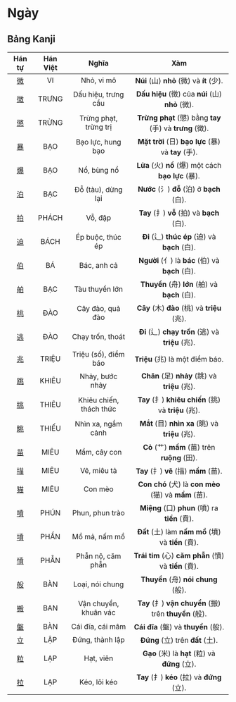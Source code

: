 # Ngày

## Bảng Kanji

| Hán tự | Hán Việt | Nghĩa | Xàm |
| :---: | :---: | :---: | :---: |
| [<span class="stroke-order">微</span>](https://mazii.net/vi-VN/search/kanji/javi/%E5%BE%AE) | VI | Nhỏ, vi mô | **Núi** (山) **nhỏ** (微) và **ít** (少). |
| [<span class="stroke-order">徴</span>](https://mazii.net/vi-VN/search/kanji/javi/%E5%BE%B4) | TRƯNG | Dấu hiệu, trưng cầu | **Dấu hiệu** (徴) của **núi** (山) **nhỏ** (微). |
| [<span class="stroke-order">懲</span>](https://mazii.net/vi-VN/search/kanji/javi/%E6%87%B2) | TRỪNG | Trừng phạt, trừng trị | **Trừng phạt** (懲) bằng **tay** (手) và **trưng** (徴). |
| [<span class="stroke-order">暴</span>](https://mazii.net/vi-VN/search/kanji/javi/%E6%9A%B4) | BẠO | Bạo lực, hung bạo | **Mặt trời** (日) **bạo lực** (暴) và **tay** (手). |
| [<span class="stroke-order">爆</span>](https://mazii.net/vi-VN/search/kanji/javi/%E7%88%86) | BẠO | Nổ, bùng nổ | **Lửa** (火) **nổ** (爆) một cách **bạo lực** (暴). |
| [<span class="stroke-order">泊</span>](https://mazii.net/vi-VN/search/kanji/javi/%E6%B3%8A) | BẠC | Đỗ (tàu), dừng lại | **Nước** (氵) **đỗ** (泊) ở **bạch** (白). |
| [<span class="stroke-order">拍</span>](https://mazii.net/vi-VN/search/kanji/javi/%E6%8B%8D) | PHÁCH | Vỗ, đập | **Tay** (扌) **vỗ** (拍) và **bạch** (白). |
| [<span class="stroke-order">迫</span>](https://mazii.net/vi-VN/search/kanji/javi/%E8%BF%AB) | BÁCH | Ép buộc, thúc ép | **Đi** (辶) **thúc ép** (迫) và **bạch** (白). |
| [<span class="stroke-order">伯</span>](https://mazii.net/vi-VN/search/kanji/javi/%E4%BC%AF) | BÁ | Bác, anh cả | **Người** (亻) là **bác** (伯) và **bạch** (白). |
| [<span class="stroke-order">舶</span>](https://mazii.net/vi-VN/search/kanji/javi/%E8%88%B6) | BẠC | Tàu thuyền lớn | **Thuyền** (舟) **lớn** (舶) và **bạch** (白). |
| [<span class="stroke-order">桃</span>](https://mazii.net/vi-VN/search/kanji/javi/%E6%A1%83) | ĐÀO | Cây đào, quả đào | **Cây** (木) **đào** (桃) và **triệu** (兆). |
| [<span class="stroke-order">逃</span>](https://mazii.net/vi-VN/search/kanji/javi/%E9%80%83) | ĐÀO | Chạy trốn, thoát | **Đi** (辶) **chạy trốn** (逃) và **triệu** (兆). |
| [<span class="stroke-order">兆</span>](https://mazii.net/vi-VN/search/kanji/javi/%E5%85%86) | TRIỆU | Triệu (số), điềm báo | **Triệu** (兆) là một điềm báo. |
| [<span class="stroke-order">跳</span>](https://mazii.net/vi-VN/search/kanji/javi/%E8%B7%B3) | KHIÊU | Nhảy, bước nhảy | **Chân** (足) **nhảy** (跳) và **triệu** (兆). |
| [<span class="stroke-order">挑</span>](https://mazii.net/vi-VN/search/kanji/javi/%E6%8C%91) | THIÊU | Khiêu chiến, thách thức | **Tay** (扌) **khiêu chiến** (挑) và **triệu** (兆). |
| [<span class="stroke-order">眺</span>](https://mazii.net/vi-VN/search/kanji/javi/%E7%9C%BA) | THIẾU | Nhìn xa, ngắm cảnh | **Mắt** (目) **nhìn xa** (眺) và **triệu** (兆). |
| [<span class="stroke-order">苗</span>](https://mazii.net/vi-VN/search/kanji/javi/%E8%8B%97) | MIÊU | Mầm, cây con | **Cỏ** (艹) **mầm** (苗) trên **ruộng** (田). |
| [<span class="stroke-order">描</span>](https://mazii.net/vi-VN/search/kanji/javi/%E6%8F%8F) | MIÊU | Vẽ, miêu tả | **Tay** (扌) **vẽ** (描) **mầm** (苗). |
| [<span class="stroke-order">猫</span>](https://mazii.net/vi-VN/search/kanji/javi/%E7%8C%AB) | MIÊU | Con mèo | **Con chó** (犬) là **con mèo** (猫) và **mầm** (苗). |
| [<span class="stroke-order">噴</span>](https://mazii.net/vi-VN/search/kanji/javi/%E5%99%B4) | PHÚN | Phun, phun trào | **Miệng** (口) **phun** (噴) ra **tiền** (賁). |
| [<span class="stroke-order">墳</span>](https://mazii.net/vi-VN/search/kanji/javi/%E5%A2%B3) | PHẦN | Mồ mả, nấm mồ | **Đất** (土) làm **nấm mồ** (墳) và **tiền** (賁). |
| [<span class="stroke-order">憤</span>](https://mazii.net/vi-VN/search/kanji/javi/%E6%86%A4) | PHẪN | Phẫn nộ, căm phẫn | **Trái tim** (心) **căm phẫn** (憤) và **tiền** (賁). |
| [<span class="stroke-order">般</span>](https://mazii.net/vi-VN/search/kanji/javi/%E8%88%AC) | BÀN | Loại, nói chung | **Thuyền** (舟) **nói chung** (般). |
| [<span class="stroke-order">搬</span>](https://mazii.net/vi-VN/search/kanji/javi/%E6%90%AC) | BAN | Vận chuyển, khuân vác | **Tay** (扌) **vận chuyển** (搬) trên **thuyền** (般). |
| [<span class="stroke-order">盤</span>](https://mazii.net/vi-VN/search/kanji/javi/%E7%9B%A4) | BÀN | Cái đĩa, cái mâm | **Cái đĩa** (盤) và **thuyền** (般). |
| [<span class="stroke-order">立</span>](https://mazii.net/vi-VN/search/kanji/javi/%E7%AB%8B) | LẬP | Đứng, thành lập | **Đứng** (立) trên **đất** (土). |
| [<span class="stroke-order">粒</span>](https://mazii.net/vi-VN/search/kanji/javi/%E7%B2%92) | LẠP | Hạt, viên | **Gạo** (米) là **hạt** (粒) và **đứng** (立). |
| [<span class="stroke-order">拉</span>](https://mazii.net/vi-VN/search/kanji/javi/%E6%8B%89) | LẠP | Kéo, lôi kéo | **Tay** (扌) **kéo** (拉) và **đứng** (立). |

